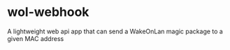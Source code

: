 # wol-webhook
A lightweight web api app that can send a WakeOnLan magic package to a given MAC address
